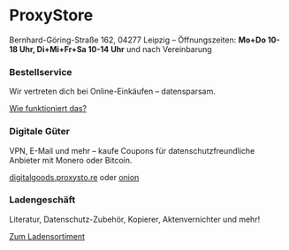 # ProxyStore

<p class="lead text-center">Bernhard-Göring-Straße 162, 04277 Leipzig &ndash; Öffnungszeiten: <strong>Mo+Do 10-18 Uhr, Di+Mi+Fr+Sa 10-14 Uhr</strong> und nach Vereinbarung</p>

<div class="row">
	<div class="card card-hover col-lg mx-3 mb-3">
		<div class="card-body">
			<h3 class="card-title">Bestellservice</h3>
			<p class="card-text">Wir vertreten dich bei Online-Einkäufen – datensparsam.</p>
			<a class="card-link stretched-link" href="bestellservice.html">Wie funktioniert das?</a>
		</div>
	</div>
	<div class="card col-lg mx-3 mb-3">
		<div class="card-body">
			<h3 class="card-title">Digitale Güter</h3>
			<p class="card-text">VPN, E-Mail und mehr – kaufe Coupons für datenschutzfreundliche Anbieter mit Monero oder Bitcoin.</p>
			<a href="https://digitalgoods.proxysto.re">digitalgoods.proxysto.re</a>
			oder
			<a href="http://digitazyyxyihwwzudp5syxxyn3qhcd63wqcha2dxpfqiyydmrgdiaad.onion/">onion</a>
		</div>
	</div>
	<div class="card card-hover col-lg mx-3 mb-3">
		<div class="card-body">
			<h3 class="card-title">Ladengeschäft</h3>
			<p class="card-text">Literatur, Datenschutz-Zubehör, Kopierer, Aktenvernichter und mehr!</p>
			<a class="card-link stretched-link" href="ladensortiment.html">Zum Ladensortiment</a>
		</div>
	</div>
</div>
